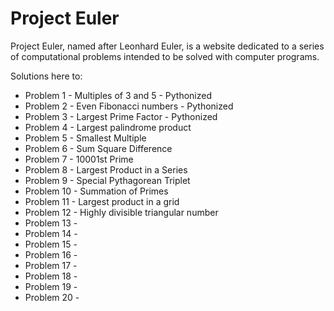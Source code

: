 # Project Euler

Project Euler, named after Leonhard Euler, is a website dedicated to a series of computational problems intended to be solved with computer programs.

Solutions here to:
- Problem 1 - Multiples of 3 and 5 - Pythonized
- Problem 2 - Even Fibonacci numbers - Pythonized
- Problem 3 - Largest Prime Factor - Pythonized
- Problem 4 - Largest palindrome product
- Problem 5 - Smallest Multiple
- Problem 6 - Sum Square Difference
- Problem 7 - 10001st Prime
- Problem 8 - Largest Product in a Series
- Problem 9 - Special Pythagorean Triplet
- Problem 10 - Summation of Primes
- Problem 11 - Largest product in a grid
- Problem 12 - Highly divisible triangular number
- Problem 13 - 
- Problem 14 -  
- Problem 15 - 
- Problem 16 - 
- Problem 17 - 
- Problem 18 - 
- Problem 19 - 
- Problem 20 - 
